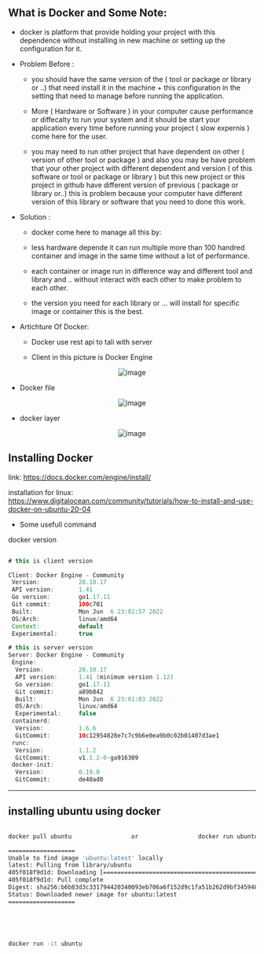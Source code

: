 ## What is Docker and Some Note: 

* docker is platform that provide holding your project with this dependence without installing in new machine or setting up the configuration for it.

* Problem Before : 

    - you should have the same version of the ( tool or package or library or ..) that need install it in the machine + this configuration in the setting that need to manage before running the application.

    - More ( Hardware or Software )  in your computer cause performance or diffecalty to run your system and it should be start your application every time before running your project ( slow expernis ) come here for the user.

    - you may need to run other project that have dependent on other ( version of other tool or package ) and also you may be have problem that your other project with different dependent and version ( of this software or tool or package or library ) but this new project or this project in github have different version of previous ( package or library or..) this is problem because your computer have different version of this library or software that you need to done this work.

* Solution : 

    - docker come here to manage all this by:

    - less hardware depende it can run multiple more than 100 handred container and image in the same time without a lot of performance.

    - each container or image run in difference way and different tool and library and .. without interact with each other to make problem to each other. 
    
    - the version you need for each library or … will install for specific image or container this is the best.


* Artichture Of Docker:

    - Docker use rest api to tali with server
    
    - Client in this picture is Docker Engine

<div align="center">

![image](https://cdn.educba.com/academy/wp-content/uploads/2019/10/Docker-Architecture-2.png)

</div>

* Docker file

<div align="center">

![image](https://miro.medium.com/max/1400/0*gAmNJPLhuhP9cNtn.png)

</div>

* docker layer

<div align="center">

![image](https://cdn.ttgtmedia.com/rms/onlineImages/itops-a_docker_image_and_containers-f_mobile.png)

</div>

## Installing Docker

link: https://docs.docker.com/engine/install/

installation for linux: https://www.digitalocean.com/community/tutorials/how-to-install-and-use-docker-on-ubuntu-20-04

* Some usefull command

docker version

```java

# this is client version

Client: Docker Engine - Community
 Version:           20.10.17
 API version:       1.41
 Go version:        go1.17.11
 Git commit:        100c701
 Built:             Mon Jun  6 23:02:57 2022
 OS/Arch:           linux/amd64
 Context:           default
 Experimental:      true

# this is server version
Server: Docker Engine - Community
 Engine:
  Version:          20.10.17
  API version:      1.41 (minimum version 1.12)
  Go version:       go1.17.11
  Git commit:       a89b842
  Built:            Mon Jun  6 23:01:03 2022
  OS/Arch:          linux/amd64
  Experimental:     false
 containerd:
  Version:          1.6.6
  GitCommit:        10c12954828e7c7c9b6e0ea9b0c02b01407d3ae1
 runc:
  Version:          1.1.2
  GitCommit:        v1.1.2-0-ga916309
 docker-init:
  Version:          0.19.0
  GitCommit:        de40ad0

```


------------------------------

## installing ubuntu using docker 


```bash

docker pull ubuntu                 or                 docker run ubuntu

===================
Unable to find image 'ubuntu:latest' locally
latest: Pulling from library/ubuntu
405f018f9d1d: Downloading [============================================>      ]  26.77MB/30.42MB
405f018f9d1d: Pull complete 
Digest: sha256:b6b83d3c331794420340093eb706a6f152d9c1fa51b262d9bf34594887c2c7ac
Status: Downloaded newer image for ubuntu:latest
===================





docker run -it ubuntu
 
```